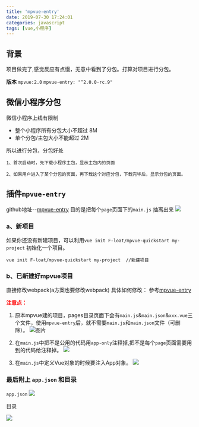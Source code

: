 ```yaml
---
title: 'mpvue-entry'
date: 2019-07-30 17:24:01
categories: javascript
tags: [vue,小程序]
---
```


<meta name="referrer" content="no-referrer" />

## 背景
项目做完了,感觉反应有点慢，无意中看到了分包。打算对项目进行分包。

**版本**
        `mpvue:2.0`
        `mpvue-entry: "^2.0.0-rc.9"`

## 微信小程序分包
 微信小程序上线有限制
 *  整个小程序所有分包大小不超过 8M
 * 单个分包/主包大小不能超过 2M

所以进行分包，分包好处

    1、首次启动时，先下载小程序主包，显示主包内的页面

    2、如果用户进入了某个分包的页面，再下载这个对应分包，下载完毕后，显示分包的页面。


## 插件`mpvue-entry`
github地址--[mpvue-entry](https://github.com/F-loat/mpvue-entry#%E5%8F%82%E6%95%B0)
目的是把每个`page`页面下的`main.js` 抽离出来
![](https://user-gold-cdn.xitu.io/2019/7/25/16c287162e1bdae2?w=917&h=518&f=png&s=115230)


### a、新项目
如果你还没有新建项目，可以利用`vue init F-loat/mpvue-quickstart my-project` 初始化一个项目。
```node
vue init F-loat/mpvue-quickstart my-project  //新建项目
```
### b、已新建好mpvue项目

直接修改webpack(a方案也要修改webpack)
具体如何修改： 参考[mpvue-entry](https://github.com/F-loat/mpvue-entry#%E5%8F%82%E6%95%B0)

<font color="red">**注意点：**</font>
1. 原本mpvue建的项目，pages目录页面下会有`main.js`&`main.json`&`xxx.vue`三个文件，使用`mpvue-entry`后，就不需要`main.js`和`main.json`文件（可删除）。
![图片](https://user-gold-cdn.xitu.io/2019/7/25/16c2869f97105ecc?w=441&h=107&f=png&s=5930)

2. 在`main.js`中把不是公用的代码用`app-only`注释掉,把不是每个`page`页面需要用到的代码给注释掉。
![](https://user-gold-cdn.xitu.io/2019/7/25/16c286a8523204ef?w=738&h=307&f=png&s=24943)

3. 在`main.js`中定义Vue对象的时候要注入App对象。
![](https://user-gold-cdn.xitu.io/2019/7/25/16c286e0e13261cf?w=950&h=570&f=png&s=55442)

### 最后附上 `app.json` 和目录
`app.json`
![](https://user-gold-cdn.xitu.io/2019/7/25/16c286ea2725c739?w=518&h=313&f=png&s=19364)

目录

![](https://user-gold-cdn.xitu.io/2019/7/25/16c28700bb2b5e29?w=268&h=319&f=png&s=12919)

